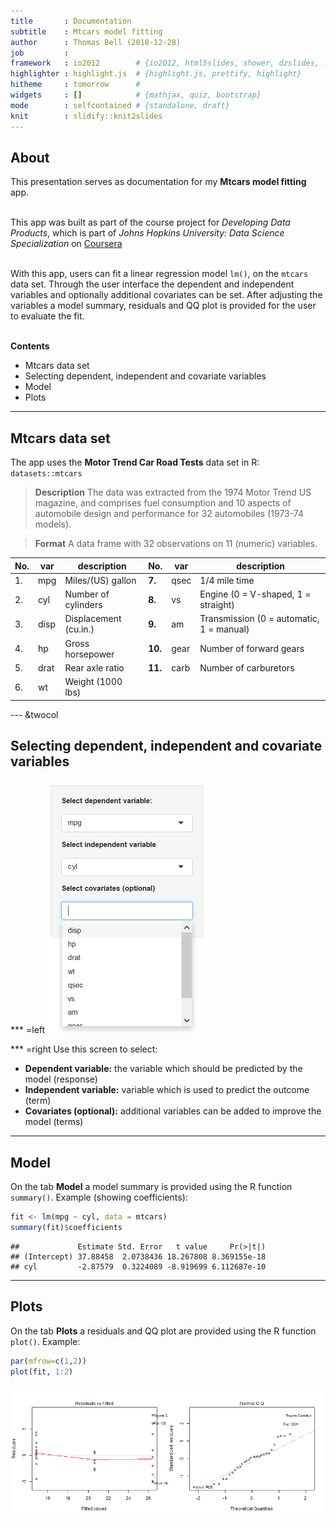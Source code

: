 ```yaml
---
title       : Documentation
subtitle    : Mtcars model fitting 
author      : Thomas Bell (2018-12-28)
job         : 
framework   : io2012        # {io2012, html5slides, shower, dzslides, ...}
highlighter : highlight.js  # {highlight.js, prettify, highlight}
hitheme     : tomorrow      # 
widgets     : []            # {mathjax, quiz, bootstrap}
mode        : selfcontained # {standalone, draft}
knit        : slidify::knit2slides
---
```

<style>
strong {
  font-weight: bold;
}
em {
  font-style: italic;
}
</style>

## About
This presentation serves as documentation for my **Mtcars model fitting** app.<br /><br />

This app was built as part of the course project for *Developing Data Products*, which is part of *Johns Hopkins University: Data Science Specialization* on [Coursera](https://www.coursera.org/specializations/jhu-data-science)<br /><br />

With this app, users can fit a linear regression model `lm()`, on the `mtcars` data set. Through the user interface the dependent and independent variables and optionally additional covariates can be set. After adjusting the variables a model summary, residuals and QQ plot is provided for the user to evaluate the fit.<br /><br />

**Contents**
- Mtcars data set
- Selecting dependent, independent and covariate variables
- Model
- Plots

---
## Mtcars data set
The app uses the **Motor Trend Car Road Tests** data set in R: `datasets::mtcars`

>**Description**
>The data was extracted from the 1974 Motor Trend US magazine, and comprises fuel consumption and 10 aspects of automobile design and performance for 32 automobiles (1973-74 models).

>**Format**
>A data frame with 32 observations on 11 (numeric) variables.

No. |var  |description | No. | var | description
----|-----|------------|-----|-----|------------
1.	| mpg	| Miles/(US) gallon | **7.**	| qsec|	 1/4 mile time
2.	| cyl	| Number of cylinders | **8.**	| vs	| Engine (0 = V-shaped, 1 = straight)
3.	| disp|	 Displacement (cu.in.) | **9.**	| am	| Transmission (0 = automatic, 1 = manual)
4.	| hp	| Gross horsepower | **10.**	| gear|	 Number of forward gears
5.	| drat|	 Rear axle ratio | **11.**	| carb|	 Number of carburetors
6.	| wt	| Weight (1000 lbs)


--- &twocol
## Selecting dependent, independent and covariate variables
*** =left
![](assets/img/selectvars.png)

*** =right
Use this screen to select:
- **Dependent variable:** the variable which should be predicted by the model (response)
- **Independent variable:** variable which is used to predict the outcome (term)
- **Covariates (optional):** additional variables can be added to improve the model (terms)

---
## Model
On the tab **Model** a model summary is provided using the R function `summary()`. Example (showing coefficients):


```r
fit <- lm(mpg ~ cyl, data = mtcars)
summary(fit)$coefficients
```

```
##             Estimate Std. Error   t value     Pr(>|t|)
## (Intercept) 37.88458  2.0738436 18.267808 8.369155e-18
## cyl         -2.87579  0.3224089 -8.919699 6.112687e-10
```

---
## Plots
On the tab **Plots** a residuals and QQ plot are provided using the R function `plot()`. Example:


```r
par(mfrow=c(1,2))
plot(fit, 1:2)
```

![plot of chunk unnamed-chunk-2](assets/fig/unnamed-chunk-2-1.png)





